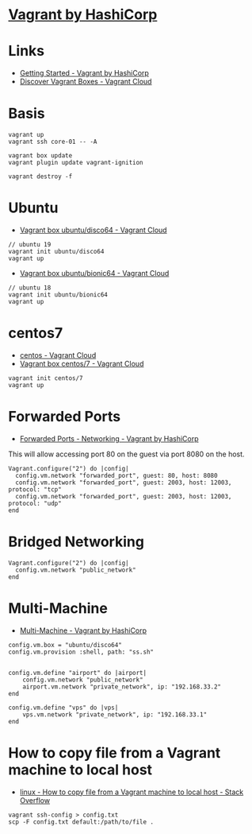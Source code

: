 # [Vagrant by HashiCorp](https://www.vagrantup.com/)

# Links

* [Getting Started - Vagrant by HashiCorp](https://www.vagrantup.com/intro/getting-started/index.html)
* [Discover Vagrant Boxes - Vagrant Cloud](https://app.vagrantup.com/boxes/search)

# Basis

```
vagrant up
vagrant ssh core-01 -- -A

vagrant box update
vagrant plugin update vagrant-ignition

vagrant destroy -f
```
# Ubuntu

* [Vagrant box ubuntu/disco64 - Vagrant Cloud](https://app.vagrantup.com/ubuntu/boxes/disco64)

```
// ubuntu 19
vagrant init ubuntu/disco64
vagrant up
```

* [Vagrant box ubuntu/bionic64 - Vagrant Cloud](https://app.vagrantup.com/ubuntu/boxes/bionic64)

```
// ubuntu 18
vagrant init ubuntu/bionic64
vagrant up
```

# centos7

* [centos - Vagrant Cloud](https://app.vagrantup.com/centos)
* [Vagrant box centos/7 - Vagrant Cloud](https://app.vagrantup.com/centos/boxes/7)

```
vagrant init centos/7
vagrant up
```

# Forwarded Ports 

* [Forwarded Ports - Networking - Vagrant by HashiCorp](https://www.vagrantup.com/docs/networking/forwarded_ports.html)

This will allow accessing port 80 on the guest via port 8080 on the host.

```
Vagrant.configure("2") do |config|
  config.vm.network "forwarded_port", guest: 80, host: 8080
  config.vm.network "forwarded_port", guest: 2003, host: 12003, protocol: "tcp"
  config.vm.network "forwarded_port", guest: 2003, host: 12003, protocol: "udp"
end
```

# Bridged Networking

```
Vagrant.configure("2") do |config|
  config.vm.network "public_network"
end
```

# Multi-Machine

* [Multi-Machine - Vagrant by HashiCorp](https://www.vagrantup.com/docs/multi-machine/)

```
config.vm.box = "ubuntu/disco64"
config.vm.provision :shell, path: "ss.sh"


config.vm.define "airport" do |airport|
	config.vm.network "public_network"
	airport.vm.network "private_network", ip: "192.168.33.2"
end

config.vm.define "vps" do |vps|
	vps.vm.network "private_network", ip: "192.168.33.1"
end
```

# How to copy file from a Vagrant machine to local host

* [linux - How to copy file from a Vagrant machine to local host - Stack Overflow](https://stackoverflow.com/a/46203304)

```
vagrant ssh-config > config.txt
scp -F config.txt default:/path/to/file .
```
